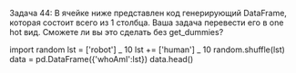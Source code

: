 Задача 44: В ячейке ниже представлен код генерирующий DataFrame, которая состоит всего из 1 столбца. Ваша задача перевести его в one hot вид. Сможете ли вы это сделать без get_dummies?

import random
lst = ['robot'] _ 10
lst += ['human'] _ 10
random.shuffle(lst)
data = pd.DataFrame({'whoAmI':lst})
data.head()
